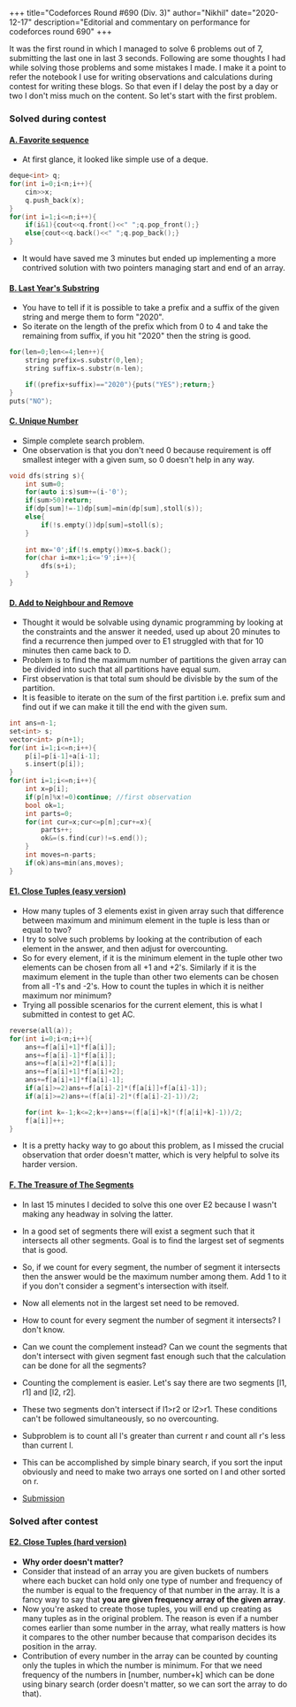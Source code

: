 +++
title="Codeforces Round #690 (Div. 3)"
author="Nikhil"
date="2020-12-17"
description="Editorial and commentary on performance for codeforces round 690"
+++

It was the first round in which I managed to solve 6 problems out of 7, submitting the last one in last 3 seconds. Following are some thoughts I had while solving those problems and some mistakes I made. I make it a point to refer the notebook I use for writing observations and calculations during contest for writing these blogs. So that even if I delay the post by a day or two I don't miss much on the content. So let's start with the first problem.

### Solved during contest
#### [A. Favorite sequence](https://codeforces.com/contest/1462/problem/A)
- At first glance, it looked like simple use of a deque.
```cpp
deque<int> q;
for(int i=0;i<n;i++){
	cin>>x;
	q.push_back(x);
}
for(int i=1;i<=n;i++){
	if(i&1){cout<<q.front()<<" ";q.pop_front();}
	else{cout<<q.back()<<" ";q.pop_back();}
}

```
- It would have saved me 3 minutes but ended up implementing a more contrived solution with two pointers managing start and end of an array.


#### [B. Last Year's Substring](https://codeforces.com/contest/1462/problem/B)
- You have to tell if it is possible to take a prefix and a suffix of the given string and merge them to form "2020".
- So iterate on the length of the prefix which from 0 to 4 and take the remaining from suffix, if you hit "2020" then the string is good.
```cpp
for(len=0;len<=4;len++){
	string prefix=s.substr(0,len);
	string suffix=s.substr(n-len);

	if((prefix+suffix)=="2020"){puts("YES");return;}
}
puts("NO");

```
#### [C. Unique Number](https://codeforces.com/contest/1462/problem/C)
- Simple complete search problem.
- One observation is that you don't need 0 because requirement is off smallest integer with a given sum, so 0 doesn't help in any way.
```cpp
void dfs(string s){
	int sum=0;
	for(auto i:s)sum+=(i-'0');
	if(sum>50)return;
	if(dp[sum]!=-1)dp[sum]=min(dp[sum],stoll(s));
	else{
		if(!s.empty())dp[sum]=stoll(s);
	}
	
	int mx='0';if(!s.empty())mx=s.back();
	for(char i=mx+1;i<='9';i++){
		dfs(s+i);
	}
}
```
#### [D. Add to Neighbour and Remove](https://codeforces.com/1462/problem/D)
- Thought it would be solvable using dynamic programming by looking at the constraints and the answer it needed, used up about 20 minutes to find a recurrence then jumped over to E1 struggled with that for 10 minutes then came back to D.
- Problem is to find the maximum number of partitions the given array can be divided into such that all partitions have equal sum.
- First observation is that total sum should be divisble by the sum of the partition.
- It is feasible to iterate on the sum of the first partition i.e. prefix sum and find out if we can make it till the end with the given sum.

```cpp
int ans=n-1;
set<int> s;
vector<int> p(n+1);
for(int i=1;i<=n;i++){
	p[i]=p[i-1]+a[i-1];
	s.insert(p[i]);
}
for(int i=1;i<=n;i++){
	int x=p[i];
	if(p[n]%x!=0)continue; //first observation
	bool ok=1;
	int parts=0;
	for(int cur=x;cur<=p[n];cur+=x){
		parts++;
		ok&=(s.find(cur)!=s.end());
	}
	int moves=n-parts;
	if(ok)ans=min(ans,moves);
}

```

#### [E1. Close Tuples (easy version)](https://codeforces.com/contest/1462/problem/E1)
- How many tuples of 3 elements exist in given array such that difference between maximum and minimum element in the tuple is less than or equal to two?
- I try to solve such problems by looking at the contribution of each element in the answer, and then adjust for overcounting.
- So for every element, if it is the minimum element in the tuple other two elements can be chosen from all +1 and +2's. Similarly if it is the maximum element in the tuple than other two elements can be chosen from all -1's and -2's. How to count the tuples in which it is neither maximum nor minimum?
- Trying all possible scenarios for the current element, this is what I submitted in contest to get AC.
```cpp
reverse(all(a));
for(int i=0;i<n;i++){
	ans+=f[a[i]+1]*f[a[i]];
	ans+=f[a[i]-1]*f[a[i]];
	ans+=f[a[i]+2]*f[a[i]];
	ans+=f[a[i]+1]*f[a[i]+2];
	ans+=f[a[i]+1]*f[a[i]-1];
	if(a[i]>=2)ans+=f[a[i]-2]*(f[a[i]]+f[a[i]-1]);
	if(a[i]>=2)ans+=(f[a[i]-2]*(f[a[i]-2]-1))/2;

	for(int k=-1;k<=2;k++)ans+=(f[a[i]+k]*(f[a[i]+k]-1))/2;
	f[a[i]]++;
}
```
- It is a pretty hacky way to go about this problem, as I missed the crucial observation that order doesn't matter, which is very helpful to solve its harder version.

#### [F. The Treasure of The Segments](https://codeforces.com/1462/problem/F)
- In last 15 minutes I decided to solve this one over E2 because I wasn't making any headway in solving the latter.
- In a good set of segments there will exist a segment such that it intersects all other segments. Goal is to find the largest set of segments that is good.
- So, if we count for every segment, the number of segment it intersects then the answer would be the maximum number among them. Add 1 to it if you don't consider a segment's intersection with itself.
- Now all elements not in the largest set need to be removed.
- How to count for every segment the number of segment it intersects? I don't know.
- Can we count the complement instead? Can we count the segments that don't intersect with given segment fast enough such that the calculation can be done for all the segments?
- Counting the complement is easier. Let's say there are two segments [l1, r1] and [l2, r2].
- These two segments don't intersect if l1>r2 or l2>r1. These conditions can't be followed simultaneously, so no overcounting.
- Subproblem is to count all l's greater than current r and count all r's less than current l.
- This can be accomplished by simple binary search, if you sort the input obviously and need to make two arrays one sorted on l and other sorted on r.

- [Submission](https://codeforces.com/contest/1462/submission/101344297)


### Solved after contest

#### [E2. Close Tuples (hard version)](https://codeforces.com/contest/1462/problem/E2)
- __Why order doesn't matter?__
- Consider that instead of an array you are given buckets of numbers where each bucket can hold only one type of number and frequency of the number is equal to the frequency of that number in the array. It is a fancy way to say that __you are given frequency array of the given array__.
- Now you're asked to create those tuples, you will end up creating as many tuples as in the original problem. The reason is even if a number comes earlier than some number in the array, what really matters is how it compares to the other number because that comparison decides its position in the array.
- Contribution of every number in the array can be counted by counting only the tuples in which the number is minimum. For that we need frequency of the numbers in [number, number+k] which can be done using binary search (order doesn't matter, so we can sort the array to do that).

